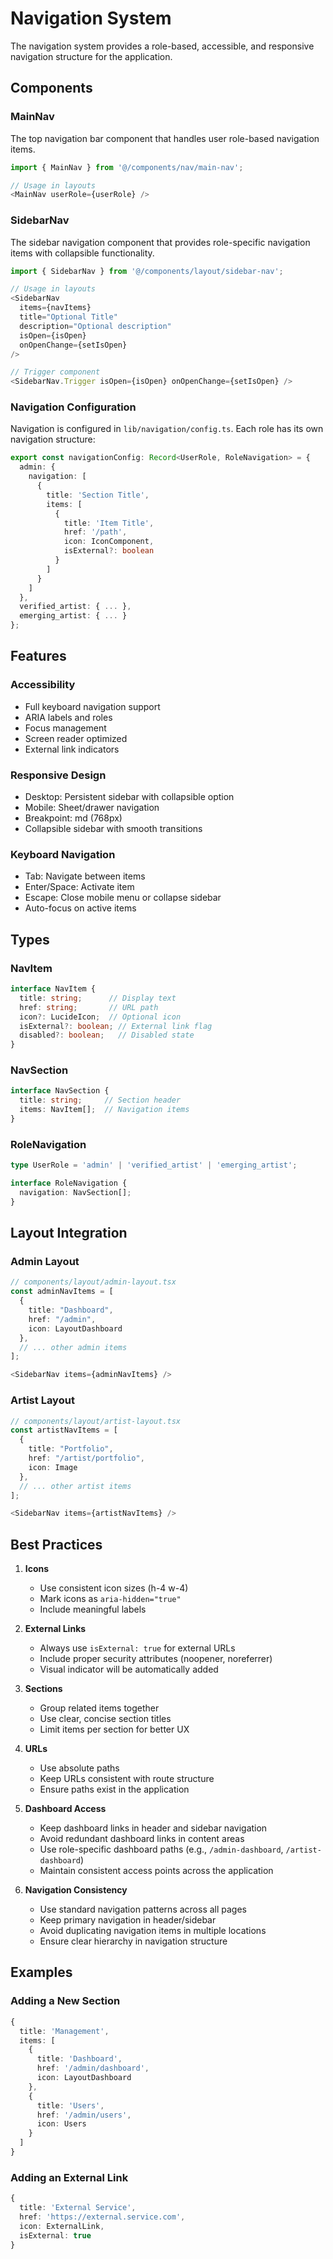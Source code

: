 # Navigation System

The navigation system provides a role-based, accessible, and responsive navigation structure for the application.

## Components

### MainNav
The top navigation bar component that handles user role-based navigation items.

```typescript
import { MainNav } from '@/components/nav/main-nav';

// Usage in layouts
<MainNav userRole={userRole} />
```

### SidebarNav
The sidebar navigation component that provides role-specific navigation items with collapsible functionality.

```typescript
import { SidebarNav } from '@/components/layout/sidebar-nav';

// Usage in layouts
<SidebarNav
  items={navItems}
  title="Optional Title"
  description="Optional description"
  isOpen={isOpen}
  onOpenChange={setIsOpen}
/>

// Trigger component
<SidebarNav.Trigger isOpen={isOpen} onOpenChange={setIsOpen} />
```

### Navigation Configuration

Navigation is configured in `lib/navigation/config.ts`. Each role has its own navigation structure:

```typescript
export const navigationConfig: Record<UserRole, RoleNavigation> = {
  admin: {
    navigation: [
      {
        title: 'Section Title',
        items: [
          { 
            title: 'Item Title',
            href: '/path',
            icon: IconComponent,
            isExternal?: boolean
          }
        ]
      }
    ]
  },
  verified_artist: { ... },
  emerging_artist: { ... }
};
```

## Features

### Accessibility
- Full keyboard navigation support
- ARIA labels and roles
- Focus management
- Screen reader optimized
- External link indicators

### Responsive Design
- Desktop: Persistent sidebar with collapsible option
- Mobile: Sheet/drawer navigation
- Breakpoint: md (768px)
- Collapsible sidebar with smooth transitions

### Keyboard Navigation
- Tab: Navigate between items
- Enter/Space: Activate item
- Escape: Close mobile menu or collapse sidebar
- Auto-focus on active items

## Types

### NavItem
```typescript
interface NavItem {
  title: string;      // Display text
  href: string;       // URL path
  icon?: LucideIcon;  // Optional icon
  isExternal?: boolean; // External link flag
  disabled?: boolean;   // Disabled state
}
```

### NavSection
```typescript
interface NavSection {
  title: string;     // Section header
  items: NavItem[];  // Navigation items
}
```

### RoleNavigation
```typescript
type UserRole = 'admin' | 'verified_artist' | 'emerging_artist';

interface RoleNavigation {
  navigation: NavSection[];
}
```

## Layout Integration

### Admin Layout
```typescript
// components/layout/admin-layout.tsx
const adminNavItems = [
  {
    title: "Dashboard",
    href: "/admin",
    icon: LayoutDashboard
  },
  // ... other admin items
];

<SidebarNav items={adminNavItems} />
```

### Artist Layout
```typescript
// components/layout/artist-layout.tsx
const artistNavItems = [
  {
    title: "Portfolio",
    href: "/artist/portfolio",
    icon: Image
  },
  // ... other artist items
];

<SidebarNav items={artistNavItems} />
```

## Best Practices

1. **Icons**
   - Use consistent icon sizes (h-4 w-4)
   - Mark icons as `aria-hidden="true"`
   - Include meaningful labels

2. **External Links**
   - Always use `isExternal: true` for external URLs
   - Include proper security attributes (noopener, noreferrer)
   - Visual indicator will be automatically added

3. **Sections**
   - Group related items together
   - Use clear, concise section titles
   - Limit items per section for better UX

4. **URLs**
   - Use absolute paths
   - Keep URLs consistent with route structure
   - Ensure paths exist in the application

5. **Dashboard Access**
   - Keep dashboard links in header and sidebar navigation
   - Avoid redundant dashboard links in content areas
   - Use role-specific dashboard paths (e.g., `/admin-dashboard`, `/artist-dashboard`)
   - Maintain consistent access points across the application

6. **Navigation Consistency**
   - Use standard navigation patterns across all pages
   - Keep primary navigation in header/sidebar
   - Avoid duplicating navigation items in multiple locations
   - Ensure clear hierarchy in navigation structure

## Examples

### Adding a New Section
```typescript
{
  title: 'Management',
  items: [
    {
      title: 'Dashboard',
      href: '/admin/dashboard',
      icon: LayoutDashboard
    },
    {
      title: 'Users',
      href: '/admin/users',
      icon: Users
    }
  ]
}
```

### Adding an External Link
```typescript
{
  title: 'External Service',
  href: 'https://external.service.com',
  icon: ExternalLink,
  isExternal: true
}
``` 